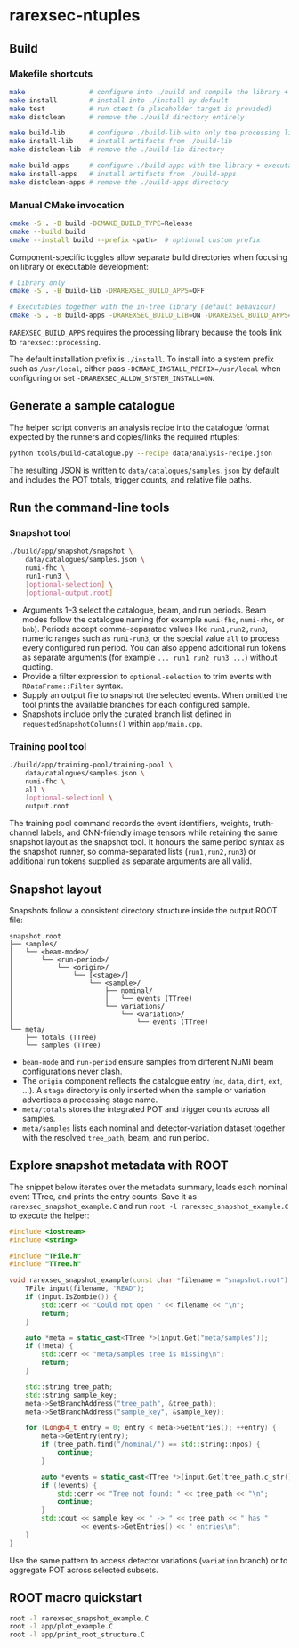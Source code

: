 # rarexsec-ntuples

## Build

### Makefile shortcuts

```bash
make                # configure into ./build and compile the library + tools
make install        # install into ./install by default
make test           # run ctest (a placeholder target is provided)
make distclean      # remove the ./build directory entirely

make build-lib      # configure ./build-lib with only the processing library
make install-lib    # install artifacts from ./build-lib
make distclean-lib  # remove the ./build-lib directory

make build-apps     # configure ./build-apps with the library + executables
make install-apps   # install artifacts from ./build-apps
make distclean-apps # remove the ./build-apps directory
```

### Manual CMake invocation

```bash
cmake -S . -B build -DCMAKE_BUILD_TYPE=Release
cmake --build build
cmake --install build --prefix <path>  # optional custom prefix
```

Component-specific toggles allow separate build directories when focusing on
library or executable development:

```bash
# Library only
cmake -S . -B build-lib -DRAREXSEC_BUILD_APPS=OFF

# Executables together with the in-tree library (default behaviour)
cmake -S . -B build-apps -DRAREXSEC_BUILD_LIB=ON -DRAREXSEC_BUILD_APPS=ON
```

`RAREXSEC_BUILD_APPS` requires the processing library because the tools link
to `rarexsec::processing`.

The default installation prefix is `./install`. To install into a system prefix
such as `/usr/local`, either pass `-DCMAKE_INSTALL_PREFIX=/usr/local` when
configuring or set `-DRAREXSEC_ALLOW_SYSTEM_INSTALL=ON`.

## Generate a sample catalogue

The helper script converts an analysis recipe into the catalogue format expected
by the runners and copies/links the required ntuples:

```bash
python tools/build-catalogue.py --recipe data/analysis-recipe.json
```

The resulting JSON is written to `data/catalogues/samples.json` by default and
includes the POT totals, trigger counts, and
relative file paths.

## Run the command-line tools

### Snapshot tool

```bash
./build/app/snapshot/snapshot \
    data/catalogues/samples.json \
    numi-fhc \
    run1-run3 \
    [optional-selection] \
    [optional-output.root]
```

- Arguments 1–3 select the catalogue, beam, and run periods. Beam modes follow
  the catalogue naming (for example `numi-fhc`, `numi-rhc`, or `bnb`). Periods
  accept comma-separated values like `run1,run2,run3`, numeric ranges such as
  `run1-run3`, or the special value `all` to process every configured run
  period. You can also append additional run tokens as separate arguments (for
  example `... run1 run2 run3 ...`) without quoting.
- Provide a filter expression to `optional-selection` to trim events with
  `RDataFrame::Filter` syntax.
- Supply an output file to snapshot the selected events. When omitted the tool
  prints the available branches for each configured sample.
- Snapshots include only the curated branch list defined in
  `requestedSnapshotColumns()` within `app/main.cpp`.

### Training pool tool

```bash
./build/app/training-pool/training-pool \
    data/catalogues/samples.json \
    numi-fhc \
    all \
    [optional-selection] \
    output.root
```

The training pool command records the event identifiers, weights, truth-channel
labels, and CNN-friendly image tensors while retaining the same snapshot layout
as the snapshot tool. It honours the same period syntax as the snapshot runner,
so comma-separated lists (`run1,run2,run3`) or additional run tokens supplied as
separate arguments are all valid.

## Snapshot layout

Snapshots follow a consistent directory structure inside the output ROOT file:

```text
snapshot.root
├── samples/
│   └── <beam-mode>/
│       └── <run-period>/
│           └── <origin>/
│               └── [<stage>/]
│                   └── <sample>/
│                       ├── nominal/
│                       │   └── events (TTree)
│                       └── variations/
│                           └── <variation>/
│                               └── events (TTree)
└── meta/
    ├── totals (TTree)
    └── samples (TTree)
```

- `beam-mode` and `run-period` ensure samples from different NuMI beam
  configurations never clash.
- The `origin` component reflects the catalogue entry (`mc`, `data`, `dirt`,
  `ext`, ...). A `stage` directory is only inserted when the sample or
  variation advertises a processing stage name.
- `meta/totals` stores the integrated POT and trigger counts across all samples.
- `meta/samples` lists each nominal and detector-variation dataset together with
  the resolved `tree_path`, beam, and run period.

## Explore snapshot metadata with ROOT

The snippet below iterates over the metadata summary, loads each nominal event
TTree, and prints the entry counts. Save it as `rarexsec_snapshot_example.C` and
run `root -l rarexsec_snapshot_example.C` to execute the helper:

```cpp
#include <iostream>
#include <string>

#include "TFile.h"
#include "TTree.h"

void rarexsec_snapshot_example(const char *filename = "snapshot.root") {
    TFile input(filename, "READ");
    if (input.IsZombie()) {
        std::cerr << "Could not open " << filename << "\n";
        return;
    }

    auto *meta = static_cast<TTree *>(input.Get("meta/samples"));
    if (!meta) {
        std::cerr << "meta/samples tree is missing\n";
        return;
    }

    std::string tree_path;
    std::string sample_key;
    meta->SetBranchAddress("tree_path", &tree_path);
    meta->SetBranchAddress("sample_key", &sample_key);

    for (Long64_t entry = 0; entry < meta->GetEntries(); ++entry) {
        meta->GetEntry(entry);
        if (tree_path.find("/nominal/") == std::string::npos) {
            continue;
        }

        auto *events = static_cast<TTree *>(input.Get(tree_path.c_str()));
        if (!events) {
            std::cerr << "Tree not found: " << tree_path << "\n";
            continue;
        }
        std::cout << sample_key << " -> " << tree_path << " has "
                  << events->GetEntries() << " entries\n";
    }
}
```

Use the same pattern to access detector variations (`variation` branch) or to
aggregate POT across selected subsets.

## ROOT macro quickstart

```bash
root -l rarexsec_snapshot_example.C
root -l app/plot_example.C
root -l app/print_root_structure.C
```
